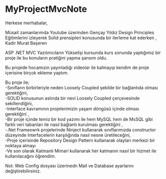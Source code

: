 # MyProjectMvcNote

Herkese merhabalar,
 
Müsait zamanlarımda Youtube üzerinden Gençay Yıldız Design Principles Eğitimlerini izleyerek Solid prensipleri konusunda bir ilerleme kat ederken , Kadir Murat Başeren 

ASP .NET MVC Yazılımcıların Yükselişi kursunda kurs sonunda yaptığımız bir proje ile bu konuların pratiğini yapma şansım oldu.

Bu projede hocamızın yayınladığı videolar ile kalmayıp kendim de proje içerisine birçok ekleme yaptım. 

Bu proje ile;
<br>
-Sınıfların birbirleriyle neden Loosely Coupled şekilde bir bağlantıda olması gerektiğini, 
<br>
-SOLID konusunun aslında bir nevi Loosely Coupled çerçevesinde sekillendiğini, 
<br>
-Interface kavramının projelerimizin yaşam döngüsü içinde olması gerektiğini ,
<br>
-Bir proje içinde temiz bir kod yazımı ile hem MySQL hem de MsSQL gibi farklı veri tabanları ile nasıl bağlantı kurulması gerektiğini , 
<br>
-.Net Frameowrk projelerinde Ninject kullanarak sınıflarımızda constructor düzeyinde Interfacelerin karşılığında nasıl nesne üretileceğini,
<br>
-Proje içerisinde Repository Design Pattern kullanarak olayları merkezi bir noktaya almayı 
<br>
-Ve son olarak Katmanlı Mimari kullanarak her katmanın nasıl bir hizmet ile kullanılacağını öğrendim.
<br>

Not: Web Config dosyası üzerinedn Mail ve Database ayarlarını değiştirebilirsiniz.
